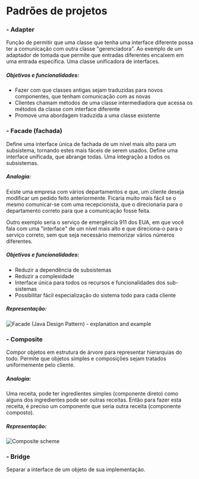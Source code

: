 # Padrões de projetos

### - Adapter

Função de permitir que uma classe que tenha uma interface diferente possa ter a comunicação com outra classe "gerenciadora". Ao exemplo de um adaptador de tomada que permite que entradas diferentes encaixem em uma entrada específica. Uma classe unificadora de interfaces.

##### Objetivos e funcionalidades:

- Fazer com que classes antigas sejam traduzidas para novos componentes, que tenham comunicação com as novas
- Clientes chamam métodos de uma classe intermediadora que acessa os métodos da classe com interface diferente
- Promove uma abordagem traduzida a uma classe existente

### - Facade (fachada)

Define uma interface única de fachada de um nível mais alto para um subsistema, tornando estes mais fáceis de serem usados. Define uma interface unificada, que abrange todas. Uma integração a todos os subsistemas.

##### Analogia: 

Existe uma empresa com vários departamentos e que, um cliente deseja modificar um pedido feito anteriormente. Ficaria muito mais fácil se o mesmo comunicar-se com uma recepcionista, que o direcionaria para o departamento correto para que a comunicação fosse feita.

Outro exemplo seria o serviço de emergência 911 dos EUA, em que você fala com uma "interface" de um nível mais alto e que direciona-o para o serviço correto, sem que seja necessário memorizar vários números diferentes.

##### Objetivos e funcionalidades:

 - Reduzir a dependência de subsistemas
 - Reduzir a complexidade
 - Interface única para todos os recursos e funcionalidades dos sub-sistemas
 - Possibilitar fácil especialização do sistema todo para cada cliente

##### Representação:

![Facade (Java Design Pattern) - explanation and example](https://www.learn-it-with-examples.com/development/java/java-design-patterns/pictures/9-java-facade-design-pattern/1-facade-java-design-pattern-uml-diagram.png)

### - Composite

Compor objetos em estrutura de árvore para representar hierarquias do todo. Permite que objetos simples e composições sejam tratados uniformemente pelo cliente.

##### Analogia:

Uma receita, pode ter ingredientes simples (componente direto) como alguns dos ingredientes pode ser outras receitas. Então para fazer esta receita, é preciso um componente que seria outra receita (componente composto). 

##### Representação:

![Composite scheme](https://sourcemaking.com/files/v2/content/patterns/Composite.png)



### - Bridge

Separar a interface de um objeto de sua implementação.

